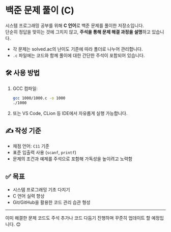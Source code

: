 # 백준 문제 풀이 (C)

시스템 프로그래밍 공부를 위해 **C 언어**로 백준 문제를 풀이한 저장소입니다.  
단순히 정답을 맞히는 것에 그치지 않고, **주석을 통해 문제 해결 과정을 설명**하고 있습니다.

- 각 문제는 solved.ac의 난이도 기준에 따라 폴더로 나누어 관리합니다.
- `.c` 파일에는 코드와 함께 풀이에 대한 간단한 주석이 포함되어 있습니다.

## 🛠️ 사용 방법

1. GCC 컴파일:
    ```bash
    gcc 1000/1000.c -o 1000
    ./1000
    ```

2. 또는 VS Code, CLion 등 IDE에서 자유롭게 실행 가능합니다.

## ✍️ 작성 기준

- 채점 언어: `C11` 기준
- 표준 입출력 사용 (`scanf`, `printf`)
- 문제의 조건과 예제를 주석으로 포함해 가독성을 높이려고 노력함

## ✅ 목표

- 시스템 프로그래밍 기초 다지기
- C 언어 실력 향상
- Git/GitHub을 활용한 코드 관리 습관 형성

---

이미 해결한 문제 코드도 주석 추가나 코드 다듬기 진행하며 꾸준히 업데이트 할 예정입니다. 😊  
